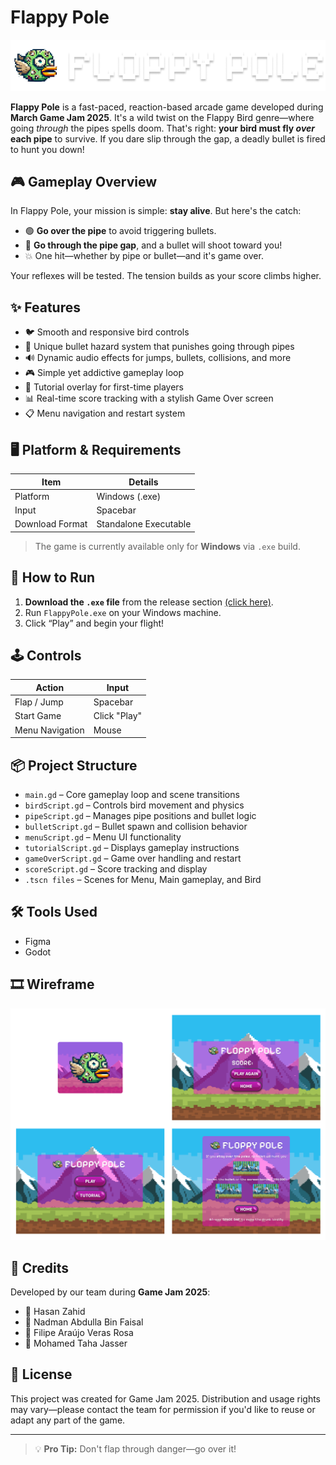 # Flappy Pole

![Flappy Pole Logo](flappypole/ReadmeStuff/FlappyLOGO.png)

**Flappy Pole** is a fast-paced, reaction-based arcade game developed during **March Game Jam 2025**. It's a wild twist on the Flappy Bird genre—where going *through* the pipes spells doom. That's right: **your bird must fly *over* each pipe** to survive. If you dare slip through the gap, a deadly bullet is fired to hunt you down!

## 🎮 Gameplay Overview

In Flappy Pole, your mission is simple: **stay alive**. But here's the catch:

- 🟢 **Go over the pipe** to avoid triggering bullets.
- 🔴 **Go through the pipe gap**, and a bullet will shoot toward you!
- 💥 One hit—whether by pipe or bullet—and it's game over.

Your reflexes will be tested. The tension builds as your score climbs higher.

## ✨ Features

- 🐦 Smooth and responsive bird controls
- 🔫 Unique bullet hazard system that punishes going through pipes
- 🔊 Dynamic audio effects for jumps, bullets, collisions, and more
- 🎮 Simple yet addictive gameplay loop
- 🧠 Tutorial overlay for first-time players
- 📊 Real-time score tracking with a stylish Game Over screen
- 📋 Menu navigation and restart system

## 🖥️ Platform & Requirements

| Item            | Details              |
|-----------------|----------------------|
| Platform        | Windows (.exe)       |
| Input           | Spacebar    |
| Download Format | Standalone Executable|

> The game is currently available only for **Windows** via `.exe` build.

## 🧪 How to Run

1. **Download the `.exe` file** from the release section [(click here)](https://zhasan0110gmailcom.itch.io/floppy-pole).
2. Run `FlappyPole.exe` on your Windows machine.
3. Click “Play” and begin your flight!

## 🕹 Controls

| Action         | Input         |
|----------------|---------------|
| Flap / Jump    | Spacebar |
| Start Game     | Click "Play" |
| Menu Navigation| Mouse         |

## 📦 Project Structure

- `main.gd` – Core gameplay loop and scene transitions
- `birdScript.gd` – Controls bird movement and physics
- `pipeScript.gd` – Manages pipe positions and bullet logic
- `bulletScript.gd` – Bullet spawn and collision behavior
- `menuScript.gd` – Menu UI functionality
- `tutorialScript.gd` – Displays gameplay instructions
- `gameOverScript.gd` – Game over handling and restart
- `scoreScript.gd` – Score tracking and display
- `.tscn files` – Scenes for Menu, Main gameplay, and Bird

## 🛠️ Tools Used
- Figma
- Godot

## 🎞️ Wireframe
![Wireframe](flappypole/ReadmeStuff/Figma.png)

## 👥 Credits

Developed by our team during **Game Jam 2025**:

- 🧑 Hasan Zahid
- 🧑 Nadman Abdulla Bin Faisal
- 🧑 Filipe Araújo Veras Rosa
- 🧑 Mohamed Taha Jasser

## 📜 License

This project was created for Game Jam 2025. Distribution and usage rights may vary—please contact the team for permission if you'd like to reuse or adapt any part of the game.

---

> 💡 **Pro Tip:** Don't flap through danger—go over it!

